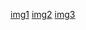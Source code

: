 [img1](../../assets/images/cache/1.jpg)
[img2](../../assets/images/cache/2.jpg)
[img3](../../assets/images/cache/3.jpg)